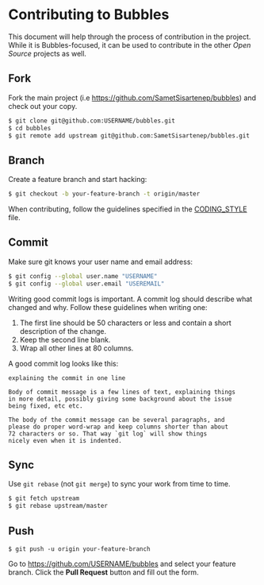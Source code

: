 # Contributing to Bubbles
This document will help through the process of contribution in the project.
While it is Bubbles-focused, it can be used to contribute in the other _Open Source_ projects as well.

## Fork
Fork the main project (i.e https://github.com/SametSisartenep/bubbles) and check out your copy.

```bash
$ git clone git@github.com:USERNAME/bubbles.git
$ cd bubbles
$ git remote add upstream git@github.com:SametSisartenep/bubbles.git
```

## Branch
Create a feature branch and start hacking:

```bash
$ git checkout -b your-feature-branch -t origin/master
```

When contributing, follow the guidelines specified in the [CODING_STYLE](CODING_STYLE.md) file.

## Commit
Make sure git knows your user name and email address:

```bash
$ git config --global user.name "USERNAME"
$ git config --global user.email "USEREMAIL"
```

Writing good commit logs is important. A commit log should describe what changed and why. Follow these guidelines when writing one:

1. The first line should be 50 characters or less and contain a short description of the change.
2. Keep the second line blank.
3. Wrap all other lines at 80 columns.

A good commit log looks like this:

```
explaining the commit in one line

Body of commit message is a few lines of text, explaining things
in more detail, possibly giving some background about the issue
being fixed, etc etc.

The body of the commit message can be several paragraphs, and
please do proper word-wrap and keep columns shorter than about
72 characters or so. That way `git log` will show things
nicely even when it is indented.
```

## Sync
Use `git rebase` (not `git merge`) to sync your work from time to time.

```bash
$ git fetch upstream
$ git rebase upstream/master
```

## Push
`$ git push -u origin your-feature-branch`

Go to https://github.com/USERNAME/bubbles and select your feature branch. Click the **Pull Request** button and fill out the form.
